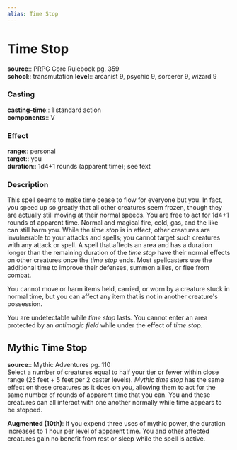 ```yaml
---
alias: Time Stop
---
```


# Time Stop 

**source**:: PRPG Core Rulebook pg. 359  
**school**:: transmutation
**level**:: arcanist 9, psychic 9, sorcerer 9, wizard 9

### Casting 

**casting-time**:: 1 standard action  
**components**:: V

### Effect 

**range**:: personal  
**target**:: you  
**duration**:: 1d4+1 rounds (apparent time); see text

### Description 

This spell seems to make time cease to flow for everyone but you. In fact, you speed up so greatly that all other creatures seem frozen, though they are actually still moving at their normal speeds. You are free to act for 1d4+1 rounds of apparent time. Normal and magical fire, cold, gas, and the like can still harm you. While the *time stop* is in effect, other creatures are invulnerable to your attacks and spells; you cannot target such creatures with any attack or spell. A spell that affects an area and has a duration longer than the remaining duration of the *time stop* have their normal effects on other creatures once the *time stop* ends. Most spellcasters use the additional time to improve their defenses, summon allies, or flee from combat.  
  
You cannot move or harm items held, carried, or worn by a creature stuck in normal time, but you can affect any item that is not in another creature's possession.  
  
You are undetectable while *time stop* lasts. You cannot enter an area protected by an *antimagic field* while under the effect of *time stop*.

## Mythic Time Stop 

**source**:: Mythic Adventures pg. 110  
Select a number of creatures equal to half your tier or fewer within close range (25 feet + 5 feet per 2 caster levels). *Mythic time stop* has the same effect on these creatures as it does on you, allowing them to act for the same number of rounds of apparent time that you can. You and these creatures can all interact with one another normally while time appears to be stopped.  
  
**Augmented (10th)**: If you expend three uses of mythic power, the duration increases to 1 hour per level of apparent time. You and other affected creatures gain no benefit from rest or sleep while the spell is active.
